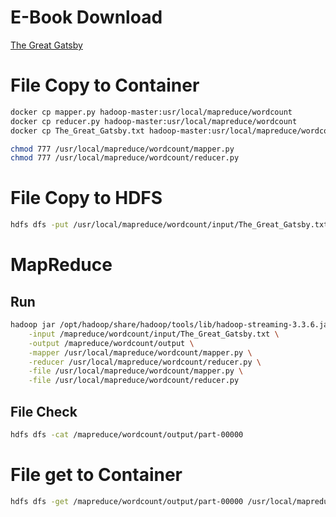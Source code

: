 # E-Book Download

[The Great Gatsby](https://www.gutenberg.org/ebooks/64317)

# File Copy to Container

```bash
docker cp mapper.py hadoop-master:usr/local/mapreduce/wordcount
docker cp reducer.py hadoop-master:usr/local/mapreduce/wordcount
docker cp The_Great_Gatsby.txt hadoop-master:usr/local/mapreduce/wordcount/input/
```

```bash
chmod 777 /usr/local/mapreduce/wordcount/mapper.py
chmod 777 /usr/local/mapreduce/wordcount/reducer.py
```

# File Copy to HDFS

```bash
hdfs dfs -put /usr/local/mapreduce/wordcount/input/The_Great_Gatsby.txt /mapreduce/wordcount/input
```

# MapReduce

## Run

```bash
hadoop jar /opt/hadoop/share/hadoop/tools/lib/hadoop-streaming-3.3.6.jar \
    -input /mapreduce/wordcount/input/The_Great_Gatsby.txt \
    -output /mapreduce/wordcount/output \
    -mapper /usr/local/mapreduce/wordcount/mapper.py \
    -reducer /usr/local/mapreduce/wordcount/reducer.py \
    -file /usr/local/mapreduce/wordcount/mapper.py \
    -file /usr/local/mapreduce/wordcount/reducer.py
```

## File Check

```bash
hdfs dfs -cat /mapreduce/wordcount/output/part-00000
```

# File get to Container

```bash
hdfs dfs -get /mapreduce/wordcount/output/part-00000 /usr/local/mapreduce/wordcount/output
```
